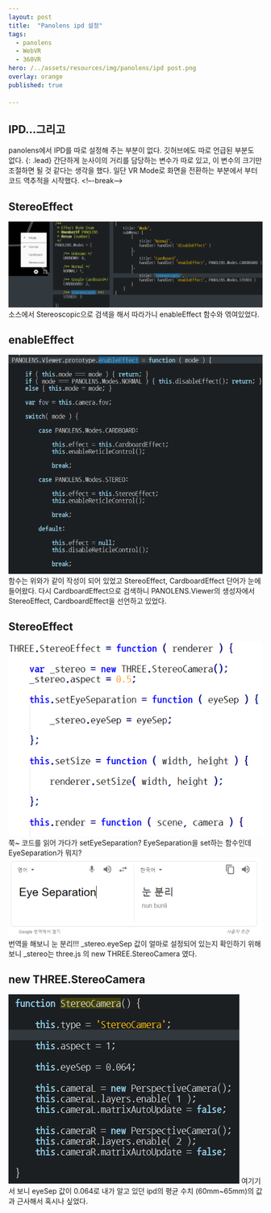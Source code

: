 ```yaml
---
layout: post
title:  "Panolens ipd 설정"
tags:
  - panolens
  - WebVR
  - 360VR
hero: /../assets/resources/img/panolens/ipd post.png
overlay: orange
published: true

---
```

## IPD...그리고
panolens에서 IPD를 따로 설정해 주는 부분이 없다. 깃허브에도 따로 언급된 부분도 없다.
{: .lead} 
간단하게 눈사이의 거리를 담당하는 변수가 따로 있고, 이 변수의 크기만 조절하면 될 것 같다는 생각을 했다. 일단 VR Mode로 화면을 전환하는 부분에서 부터 코드 역추적을 시작했다.
<!–-break-–>
## StereoEffect
<img src='/../assets/resources/img/panolens/stereo.png' alt='stereo'> 소스에서 Stereoscopic으로 검색을 해서 따라가니 enableEffect 함수와 엮여있었다. 

## enableEffect
<img src='/../assets/resources/img/panolens/enableEffect.png' alt='enableEffect'>
함수는 위와가 같이 작성이 되어 있었고 StereoEffect, CardboardEffect 단어가 눈에 들어왔다. 다시 CardboardEffect으로 검색하니 PANOLENS.Viewer의 생성자에서 StereoEffect, CardboardEffect을 선언하고 있었다.

## StereoEffect
<img src='/../assets/resources/img/panolens/stereoEffect.png' alt='stereoEffect'> 쭉~ 코드를 읽어 가다가 setEyeSeparation? EyeSeparation을 set하는 함수인데 EyeSeparation가 뭐지? <img src='/../assets/resources/img/panolens/eyeSeparation.png' alt='eyeSeparation'> 번역을 해보니 눈 분리!!! _stereo.eyeSep 값이 얼마로 설정되어 있는지 확인하기 위해 보니 _stereo는 three.js 의 new THREE.StereoCamera 였다.

## new THREE.StereoCamera
<img src='/../assets/resources/img/panolens/stereoCamera.png' alt='eyeSeparation'> 여기기서 보니 eyeSep 값이 0.064로 내가 알고 있던 ipd의 평균 수치 (60mm~65mm)의 값과 근사해서 혹시나 싶었다. 





